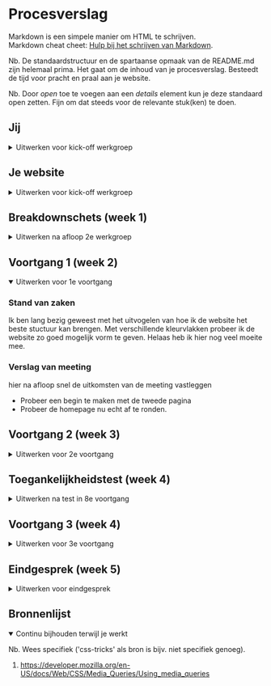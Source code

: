 # Procesverslag
Markdown is een simpele manier om HTML te schrijven.  
Markdown cheat cheet: [Hulp bij het schrijven van Markdown](https://github.com/adam-p/markdown-here/wiki/Markdown-Cheatsheet).

Nb. De standaardstructuur en de spartaanse opmaak van de README.md zijn helemaal prima. Het gaat om de inhoud van je procesverslag. Besteedt de tijd voor pracht en praal aan je website.

Nb. Door *open* toe te voegen aan een *details* element kun je deze standaard open zetten. Fijn om dat steeds voor de relevante stuk(ken) te doen.





## Jij

<details>
<summary>Uitwerken voor kick-off werkgroep</summary>

### Auteur:
Kiki Nova de Ruig

#### Je startniveau:
Piste Rood

#### Je focus:
Responsive (Wanneer er gemerkt wordt dat dit lukt wil ik graag beide aanpakken.)
 
</details>





## Je website

<details>
<summary>Uitwerken voor kick-off werkgroep</summary>

### Je opdracht:
Lois Jeans:
https://loisjeanstore.com/

#### Screenshot(s) van de eerste pagina (small screen): 
Homepage - Lois Jeans 
<br><br>
<img src="images/homepage/1.PNG" width="375px" alt="Beginscherm, fullscreen slider.">
<img src="images/homepage/2.PNG" width="375px" alt="Lois Latest, nieuwe producten.">
<img src="images/homepage/3.PNG" width="375px" alt="Slider Woman & Men Store + fitguide informatie met button.">
<img src="images/homepage/4.PNG" width="375px" alt="Afbeeldingen Lois Jeans.">
<img src="images/homepage/5.PNG" width="375px" alt="Blogpost van Journal 17, Read more button.">
<img src="images/homepage/6.PNG" width="375px" alt="As Seen on, Slider met personen die het merk dragen.">
<img src="images/homepage/7.PNG" width="375px" alt="Follow us, Afbeeldingsgrid met sociale media post.">
<img src="images/homepage/8.PNG" width="375px" alt="Footer menu.">

#### Screenshot(s) van de tweede pagina (small screen):
Women Productpage - See all - Lois Jeans  
<br><br>
<img src="images/productpage/1.PNG" width="375px" alt="omschrijving van de pagina">
<img src="images/productpage/2.PNG" width="375px" alt="omschrijving van de pagina">
 
</details>



## Breakdownschets (week 1)

<details>
<summary>Uitwerken na afloop 2e werkgroep</summary>

### De hele pagina: 
<img src="images/breakdownschets-loisjeanstore.jpg" width="375px" alt="breakdown van de hele pagina">

### Dynamisch deel (bijv menu): 
<img src="images/menu-breakdownsheets.jpg" width="375px" alt="breakdown van het menu">

### Wellicht nog een dynamisch deel (bijv filter): 
<img src="images/filter-breakdownsheets.jpg" width="375px" alt="breakdown van het filter menu">

</details>





## Voortgang 1 (week 2)

<details open>
<summary>Uitwerken voor 1e voortgang</summary>

### Stand van zaken
Ik ben lang bezig geweest met het uitvogelen van hoe ik de website het beste stuctuur kan brengen. 
Met verschillende kleurvlakken probeer ik de website zo goed mogelijk vorm te geven. Helaas heb ik hier nog veel moeite mee. 

### Verslag van meeting
hier na afloop snel de uitkomsten van de meeting vastleggen

- Probeer een begin te maken met de tweede pagina 
- Probeer de homepage nu echt af te ronden. 

</details>





## Voortgang 2 (week 3)

<details>
<summary>Uitwerken voor 2e voortgang</summary>

### Stand van zaken
Bij dit voortgang gesprek was ik helaas niet aanwezig vanwege mijn migraine en koorts. 


### Verslag van meeting
hier na afloop snel de uitkomsten van de meeting vastleggen

N.v.t.

</details>





## Toegankelijkheidstest (week 4)

<details>
<summary>Uitwerken na test in 8e voortgang</summary>

### Bevindingen
Lijst met je bevindingen die in de test naar voren kwamen:

#### Screenreader
Tijdens de les van donderdag 9 december hebben wij verschillende testen gedaan. De screenreader was hier 1 van. 
De website links worden goed opgelezen. En de headings ook. De website zou dus te volgen zijn als je blind/slecht zient bent. 


#### Muis en toetsenboard. 
Ook met de tabs en het toetsenboard kan je door de website geleid worden. Ondanks dat de website nog geoptimaliseert moet worden. 
Hier kan dus alleen nog maar verbetering in komen.


#### Schrokaparaat.
Dit was vooral een beleving voor mijzelf. De knoppen waren groot genoeg om op te kunnen klikken. Alleen het blijft lastig met deze aandoening om uberhaupt goed gebruik te maken van een toetsenboard of muis. 

</details>





## Voortgang 3 (week 4)

<details>
<summary>Uitwerken voor 3e voortgang</summary>

### Stand van zaken
Het is gelukt om een slider te plaatsen in mijn website. Helaas klopt er iets niet, waardoor de site buiten de marges valt. 
Dit kost teveel tijd om momenteel op te lossen. Daarom heb ik besloten deze weg te halen en te kiezen voor eens standaar vaste header.
Helaas, ik heb het geprobeert. Door dat er verschillende sections gebruikt werden in deze banner heb ik ervoor gekozen de site opnieuw over te schrijven. 
In een nieuw document zodat de CSS van de andere onderdelen van de website weer kloppen. Het is namelijk een te grote puzzel om de slider weg te halen en de rest kloppend te krijgen. Hierbij kan ik ook beter gaan opletten naar de website responsive maken. 


### Verslag van meeting

 N.v.t.
</details>




## Eindgesprek (week 5)

<details>
<summary>Uitwerken voor eindgesprek</summary>

### Stand van zaken
Ik had veel moeite met het coderen van de Lois Jeans website. De onderdelen van de website had ik soms wat onderschat.
Vooral dit onderdeel:
<img src="images/eind1.jpeg" width="375px" alt="scrollmenu">

Daarnaast heb ik geleerd om te gaan met Media queries.
<img src="images/eind2.jpeg" width="375px" alt="footer1">
<img src="images/eind3.jpeg" width="375px" alt="footer2">
<img src="images/eind4.jpeg" width="375px" alt="code">
 
### Screenshot(s)

Het eindresultaat:
<img src="images/final.jpeg" width="375px" alt="final">
 <img src="images/final1.jpeg" width="375px" alt="final2">



</details>





## Bronnenlijst

<details open>
<summary>Continu bijhouden terwijl je werkt</summary>

Nb. Wees specifiek ('css-tricks' als bron is bijv. niet specifiek genoeg).

1. https://developer.mozilla.org/en-US/docs/Web/CSS/Media_Queries/Using_media_queries

</details>
